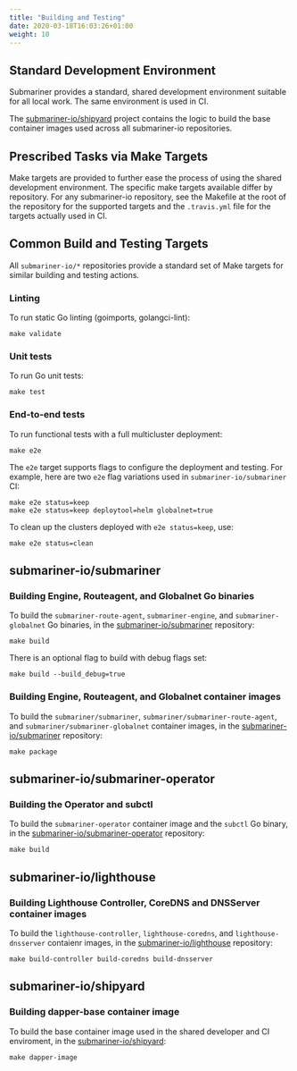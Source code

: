 ```yaml
---
title: "Building and Testing"
date: 2020-03-18T16:03:26+01:00
weight: 10
---
```


## Standard Development Environment

Submariner provides a standard, shared development environment suitable for all
local work. The same environment is used in CI.

The [submariner-io/shipyard](https://github.com/submariner-io/shipyard) project
contains the logic to build the base container images used across all
submariner-io repositories.

## Prescribed Tasks via Make Targets

Make targets are provided to further ease the process of using the shared
development environment. The specific make targets available differ by
repository. For any submariner-io repository, see the Makefile at the root of
the repository for the supported targets and the `.travis.yml` file for the
targets actually used in CI.

## Common Build and Testing Targets

All `submariner-io/*` repositories provide a standard set of Make targets for
similar building and testing actions.

### Linting

To run static Go linting (goimports, golangci-lint):

```
make validate
```

### Unit tests

To run Go unit tests:

```
make test
```

### End-to-end tests

To run functional tests with a full multicluster deployment:

```
make e2e
```

The `e2e` target supports flags to configure the deployment and testing. For
example, here are two `e2e` flag variations used in `submariner-io/submariner`
CI:

```
make e2e status=keep
make e2e status=keep deploytool=helm globalnet=true
```

To clean up the clusters deployed with `e2e status=keep`, use:

```
make e2e status=clean
```

## submariner-io/submariner

### Building Engine, Routeagent, and Globalnet Go binaries

To build the `submariner-route-agent`, `submariner-engine`, and
`submariner-globalnet` Go binaries, in the [submariner-io/submariner][1]
repository:

```
make build
```

There is an optional flag to build with debug flags set:

```
make build --build_debug=true
```

### Building Engine, Routeagent, and Globalnet container images

To build the `submariner/submariner`, `submariner/submariner-route-agent`, and
`submariner/submariner-globalnet` container images, in the
[submariner-io/submariner][1] repository:

```
make package
```

## submariner-io/submariner-operator

### Building the Operator and subctl

To build the `submariner-operator` container image and the `subctl` Go binary,
in the [submariner-io/submariner-operator][2] repository:

```
make build
```

## submariner-io/lighthouse

### Building Lighthouse Controller, CoreDNS and DNSServer container images

To build the `lighthouse-controller`, `lighthouse-coredns`, and
`lighthouse-dnsserver` contaienr images, in the [submariner-io/lighthouse][3]
repository:

```
make build-controller build-coredns build-dnsserver
```

## submariner-io/shipyard

### Building dapper-base container image

To build the base container image used in the shared developer and CI
enviroment, in the [submariner-io/shipyard][4]:

```
make dapper-image
```

[1]: https://github.com/submariner-io/submariner
[2]: https://github.com/submariner-io/submariner-operator
[3]: https://github.com/submariner-io/lighthouse
[4]: https://github.com/submariner-io/shipyard
